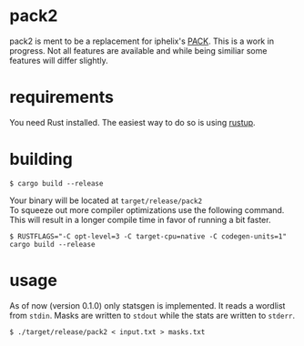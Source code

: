 # pack2

pack2 is ment to be a replacement for iphelix's [PACK](https://github.com/iphelix).
This is a work in progress. Not all features are available and while being
similiar some features will differ slightly.


# requirements

You need Rust installed. The easiest way to do so is using [rustup](https://rustup.rs).

# building

```
$ cargo build --release
```
Your binary will be located at `target/release/pack2`  
To squeeze out more compiler optimizations use the following command. This
will result in a longer compile time in favor of running a bit faster.
```
$ RUSTFLAGS="-C opt-level=3 -C target-cpu=native -C codegen-units=1" cargo build --release
```

# usage

As of now (version 0.1.0) only statsgen is implemented. It reads a wordlist
from `stdin`. Masks are written to `stdout` while the stats are written to
`stderr`.

```
$ ./target/release/pack2 < input.txt > masks.txt
```

